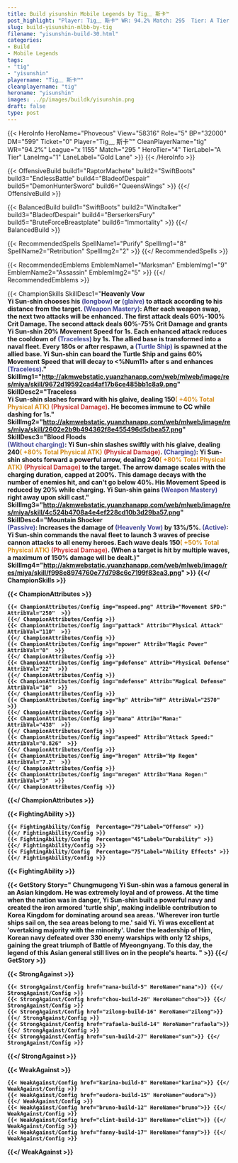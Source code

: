 ```yaml
---
title: Build yisunshin Mobile Legends by Tig﹏ 斯卡™
post_highlight: "Player: Tig﹏ 斯卡™ WR: 94.2% Match: 295  Tier: A Tier Lane: Gold Lane"
slug: build-yisunshin-mlbb-by-tig
filename: "yisunshin-build-30.html"
categories: 
- Build 
- Mobile Legends
tags: 
- "tig"
- "yisunshin"
playername: "Tig﹏ 斯卡™"
cleanplayername: "tig"
heroname: "yisunshin"
images: ../p/images/buildk/yisunshin.png
draft: false
type: post
---
```


{{< HeroInfo HeroName="Phoveous" View="58316" Role="5" BP="32000" DM="599" Ticket="0" Player="Tig﹏ 斯卡™" CleanPlayerName="tig" WR="94.2%" League="x 1155" Match="295 " HeroTier="4" TierLabel="A Tier" LaneImg="1" LaneLabel="Gold Lane" >}} {{< /HeroInfo >}}
 
{{< OffensiveBuild build1="RaptorMachete"  build2="SwiftBoots" build3="EndlessBattle" build4="BladeofDespair" build5="DemonHunterSword" build6="QueensWings" >}} {{</ OffensiveBuild >}}  

{{< BalancedBuild build1="SwiftBoots"  build2="Windtalker" build3="BladeofDespair" build4="BerserkersFury" build5="BruteForceBreastplate" build6="Immortality" >}} {{</ BalancedBuild >}}  

{{< RecommendedSpells SpellName1="Purify" SpellImg1="8" SpellName2="Retribution" SpellImg2="2" >}} {{</ RecommendedSpells >}}   

{{< RecommendedEmblems EmblemName1="Marksman" EmblemImg1="9" EmblemName2="Assassin" EmblemImg2="5" >}} {{</ RecommendedEmblems >}}   

{{< ChampionSkills SkillDesc1="<b>Heavenly Vow<br>Yi Sun-shin chooses his <font color='#404495'>(longbow)</font> or <font color='#404495'>(glaive)</font> to attack according to his distance from the target. <font color='#404495'>(Weapon Mastery)</font>: After each weapon swap, the next two attacks will be enhanced. The first attack deals 60%-100% Crit Damage. The second attack deals 60%-75% Crit Damage and grants Yi Sun-shin 20% Movement Speed for 1s. Each enhanced attack reduces the cooldown of <font color='#404495'>(Traceless)</font> by 1s. The allied base is transformed into a naval fleet. Every 180s or after respawn, a <font color='#404495'>(Turtle Ship)</font> is spawned at the allied base. Yi Sun-shin can board the Turtle Ship and gains 60% Movement Speed that will decay to <%Num11> after <Num10>s and enhances <font color='#404495'>(Traceless)</font>." SkillImg1="http://akmwebstatic.yuanzhanapp.com/web/mlweb/image/res/miya/skill/9672d19592cad4af17b6ce485bb1c8a9.png"  SkillDesc2="<b>Traceless<br>Yi Sun-shin slashes forward with his glaive, dealing 150<font color='#D58E1F'>( +40% Total Physical ATK)</font> <font color='#C53535'>(Physical Damage)</font>. He becomes immune to CC while dashing for 1s." SkillImg2="http://akmwebstatic.yuanzhanapp.com/web/mlweb/image/res/miya/skill/2602e2b9b494362f8e455496d5dbea57.png"  SkillDesc3="<b>Blood Floods<br><font color='#404495'>(Without charging)</font>: Yi Sun-shin slashes swiftly with his glaive, dealing 240<font color='#D58E1F'>( +80% Total Physical ATK)</font> <font color='#C53535'>(Physical Damage)</font>. <font color='#404495'>(Charging)</font>: Yi Sun-shin shoots forward a powerful arrow, dealing 240<font color='#D58E1F'>( +80% Total Physical ATK)</font> <font color='#C53535'>(Physical Damage)</font> to the target. The arrow damage scales with the charging duration, capped at 200%. This damage decays with the number of enemies hit, and can't go below 40%. His Movement Speed is reduced by 20% while charging. Yi Sun-shin gains <font color='#404495'>(Weapon Mastery)</font> right away upon skill cast." SkillImg3="http://akmwebstatic.yuanzhanapp.com/web/mlweb/image/res/miya/skill/4c524b4708a4e4ef228cd10b3d29ba57.png"  SkillDesc4="<b>Mountain Shocker<br><font color='#404495'>(Passive)</font>: Increases the damage of <font color='#404495'>(Heavenly Vow)</font> by 13%/5%. <font color='#404495'>(Active)</font>: Yi Sun-shin commands the naval fleet to launch 3 waves of precise cannon attacks to all enemy heroes. Each wave deals 150<font color='#D58E1F'>( +50% Total Physical ATK)</font> <font color='#C53535'>(Physical Damage)</font>. (When a target is hit by multiple waves, a maximum of 150% damage will be dealt.)" SkillImg4="http://akmwebstatic.yuanzhanapp.com/web/mlweb/image/res/miya/skill/f998e8974760e77d798c6c7199f83ea3.png"  >}} {{</ ChampionSkills >}}
	

{{< ChampionAttributes >}}

	{{< ChampionAttributes/Config img="mspeed.png" Attrib="Movement SPD:" AttribVal="250"  >}} 
	{{</ ChampionAttributes/Config >}}
	{{< ChampionAttributes/Config img="pattack" Attrib="Physical Attack" AttribVal="110"  >}} 
	{{</ ChampionAttributes/Config >}}
	{{< ChampionAttributes/Config img="mpower" Attrib="Magic Power" AttribVal="0"  >}} 
	{{</ ChampionAttributes/Config >}}
	{{< ChampionAttributes/Config img="pdefense" Attrib="Physical Defense" AttribVal="22"  >}} 
	{{</ ChampionAttributes/Config >}}
	{{< ChampionAttributes/Config img="mdefense" Attrib="Magical Defense" AttribVal="10"  >}} 
	{{</ ChampionAttributes/Config >}}
	{{< ChampionAttributes/Config img="hp" Attrib="HP" AttribVal="2570"  >}} 
	{{</ ChampionAttributes/Config >}}
	{{< ChampionAttributes/Config img="mana" Attrib="Mana:" AttribVal="438"  >}} 
	{{</ ChampionAttributes/Config >}}
	{{< ChampionAttributes/Config img="aspeed" Attrib="Attack Speed:" AttribVal="0.826"  >}} 
	{{</ ChampionAttributes/Config >}}
	{{< ChampionAttributes/Config img="hregen" Attrib="Hp Regen" AttribVal="7.2"  >}} 
	{{</ ChampionAttributes/Config >}}
	{{< ChampionAttributes/Config img="mregen" Attrib="Mana Regen:" AttribVal="3"  >}} 
	{{</ ChampionAttributes/Config >}}
	
	
{{</ ChampionAttributes >}}


{{< FightingAbility >}}

	{{< FightingAbility/Config  Percentage="79"Label="Offense" >}} 
	{{</ FightingAbility/Config >}}		
	{{< FightingAbility/Config  Percentage="45"Label="Durability" >}} 
	{{</ FightingAbility/Config >}}
	{{< FightingAbility/Config  Percentage="75"Label="Ability Effects" >}} 
	{{</ FightingAbility/Config >}}
	
{{< FightingAbility >}}

{{< GetStory Story=" Chungmugong Yi Sun-shin was a famous general in an Asian kingdom. He was extremely loyal and of prowess. At the time when the nation was in danger, Yi Sun-shin built a powerful navy and created the iron armored \'turtle ship\', making indelible contribution to Korea Kingdom for dominating around sea areas. \'Wherever iron turtle ships sail on, the sea areas belong to me.\' said Yi. Yi was excellent at \'overtaking majority with the minority\'. Under the leadership of Him, Korean navy defeated over 330 enemy warships with only 12 ships, gaining the great triumph of Battle of Myeongnyang. To this day, the legend of this Asian general still lives on in the people\'s hearts. " >}}  {{</ GetStory >}}

{{< StrongAgainst >}}

	{{< StrongAgainst/Config href="nana-build-5" HeroName="nana">}} {{</ StrongAgainst/Config >}}
	{{< StrongAgainst/Config href="chou-build-26" HeroName="chou">}} {{</ StrongAgainst/Config >}}
	{{< StrongAgainst/Config href="zilong-build-16" HeroName="zilong">}} {{</ StrongAgainst/Config >}}
	{{< StrongAgainst/Config href="rafaela-build-14" HeroName="rafaela">}} {{</ StrongAgainst/Config >}}
	{{< StrongAgainst/Config href="sun-build-27" HeroName="sun">}} {{</ StrongAgainst/Config >}}
	
{{</ StrongAgainst >}}

{{< WeakAgainst >}}

	{{< WeakAgainst/Config href="karina-build-8" HeroName="karina">}} {{</ WeakAgainst/Config >}}
	{{< WeakAgainst/Config href="eudora-build-15" HeroName="eudora">}} {{</ WeakAgainst/Config >}}
	{{< WeakAgainst/Config href="bruno-build-12" HeroName="bruno">}} {{</ WeakAgainst/Config >}}
	{{< WeakAgainst/Config href="clint-build-13" HeroName="clint">}} {{</ WeakAgainst/Config >}}
	{{< WeakAgainst/Config href="fanny-build-17" HeroName="fanny">}} {{</ WeakAgainst/Config >}}
	
{{</ WeakAgainst >}}
